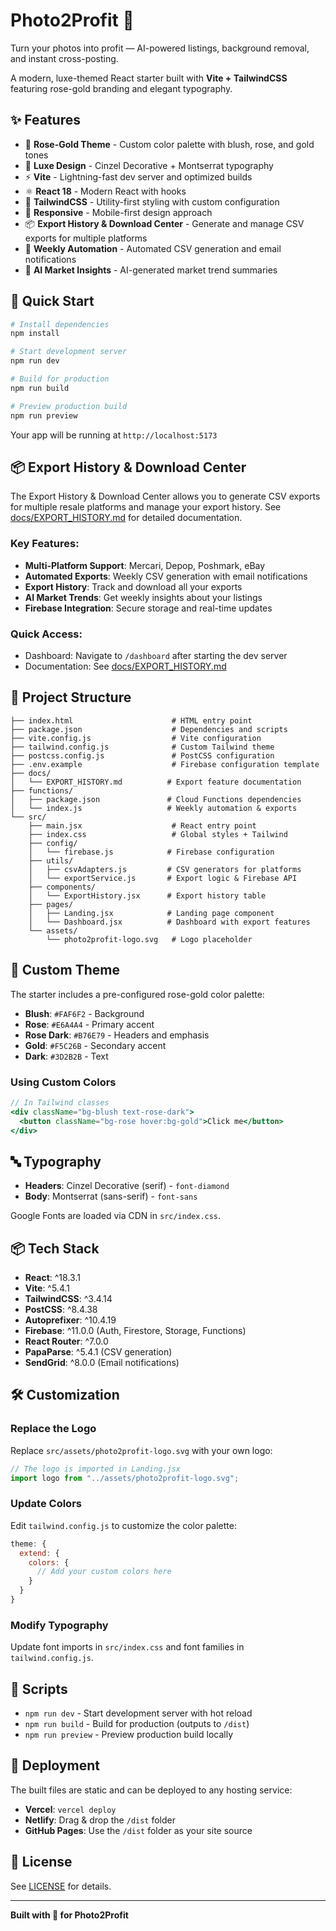 # Photo2Profit 💎

Turn your photos into profit — AI-powered listings, background removal, and instant cross-posting.

A modern, luxe-themed React starter built with **Vite + TailwindCSS** featuring rose-gold branding and elegant typography.

## ✨ Features

- 🎨 **Rose-Gold Theme** - Custom color palette with blush, rose, and gold tones
- 💎 **Luxe Design** - Cinzel Decorative + Montserrat typography
- ⚡ **Vite** - Lightning-fast dev server and optimized builds
- ⚛️ **React 18** - Modern React with hooks
- 🎯 **TailwindCSS** - Utility-first styling with custom configuration
- 📱 **Responsive** - Mobile-first design approach
- 📦 **Export History & Download Center** - Generate and manage CSV exports for multiple platforms
- 🔄 **Weekly Automation** - Automated CSV generation and email notifications
- 🤖 **AI Market Insights** - AI-generated market trend summaries

## 🚀 Quick Start

```bash
# Install dependencies
npm install

# Start development server
npm run dev

# Build for production
npm run build

# Preview production build
npm run preview
```

Your app will be running at `http://localhost:5173`

## 📦 Export History & Download Center

The Export History & Download Center allows you to generate CSV exports for multiple resale platforms and manage your export history. See [docs/EXPORT_HISTORY.md](docs/EXPORT_HISTORY.md) for detailed documentation.

### Key Features:
- **Multi-Platform Support**: Mercari, Depop, Poshmark, eBay
- **Automated Exports**: Weekly CSV generation with email notifications
- **Export History**: Track and download all your exports
- **AI Market Trends**: Get weekly insights about your listings
- **Firebase Integration**: Secure storage and real-time updates

### Quick Access:
- Dashboard: Navigate to `/dashboard` after starting the dev server
- Documentation: See [docs/EXPORT_HISTORY.md](docs/EXPORT_HISTORY.md)

## 📁 Project Structure

```
├── index.html                      # HTML entry point
├── package.json                    # Dependencies and scripts
├── vite.config.js                  # Vite configuration
├── tailwind.config.js              # Custom Tailwind theme
├── postcss.config.js               # PostCSS configuration
├── .env.example                    # Firebase configuration template
├── docs/
│   └── EXPORT_HISTORY.md          # Export feature documentation
├── functions/
│   ├── package.json               # Cloud Functions dependencies
│   └── index.js                   # Weekly automation & exports
└── src/
    ├── main.jsx                    # React entry point
    ├── index.css                   # Global styles + Tailwind
    ├── config/
    │   └── firebase.js            # Firebase configuration
    ├── utils/
    │   ├── csvAdapters.js         # CSV generators for platforms
    │   └── exportService.js       # Export logic & Firebase API
    ├── components/
    │   └── ExportHistory.jsx      # Export history table
    ├── pages/
    │   ├── Landing.jsx            # Landing page component
    │   └── Dashboard.jsx          # Dashboard with export features
    └── assets/
        └── photo2profit-logo.svg   # Logo placeholder
```

## 🎨 Custom Theme

The starter includes a pre-configured rose-gold color palette:

- **Blush**: `#FAF6F2` - Background
- **Rose**: `#E6A4A4` - Primary accent
- **Rose Dark**: `#B76E79` - Headers and emphasis
- **Gold**: `#F5C26B` - Secondary accent
- **Dark**: `#3D2B2B` - Text

### Using Custom Colors

```jsx
// In Tailwind classes
<div className="bg-blush text-rose-dark">
  <button className="bg-rose hover:bg-gold">Click me</button>
</div>
```

## 🔤 Typography

- **Headers**: Cinzel Decorative (serif) - `font-diamond`
- **Body**: Montserrat (sans-serif) - `font-sans`

Google Fonts are loaded via CDN in `src/index.css`.

## 📦 Tech Stack

- **React**: ^18.3.1
- **Vite**: ^5.4.1
- **TailwindCSS**: ^3.4.14
- **PostCSS**: ^8.4.38
- **Autoprefixer**: ^10.4.19
- **Firebase**: ^11.0.0 (Auth, Firestore, Storage, Functions)
- **React Router**: ^7.0.0
- **PapaParse**: ^5.4.1 (CSV generation)
- **SendGrid**: ^8.0.0 (Email notifications)

## 🛠️ Customization

### Replace the Logo

Replace `src/assets/photo2profit-logo.svg` with your own logo:

```jsx
// The logo is imported in Landing.jsx
import logo from "../assets/photo2profit-logo.svg";
```

### Update Colors

Edit `tailwind.config.js` to customize the color palette:

```js
theme: {
  extend: {
    colors: {
      // Add your custom colors here
    }
  }
}
```

### Modify Typography

Update font imports in `src/index.css` and font families in `tailwind.config.js`.

## 📝 Scripts

- `npm run dev` - Start development server with hot reload
- `npm run build` - Build for production (outputs to `/dist`)
- `npm run preview` - Preview production build locally

## 🚢 Deployment

The built files are static and can be deployed to any hosting service:

- **Vercel**: `vercel deploy`
- **Netlify**: Drag & drop the `/dist` folder
- **GitHub Pages**: Use the `/dist` folder as your site source

## 📄 License

See [LICENSE](LICENSE) for details.

---

**Built with 💎 for Photo2Profit**
